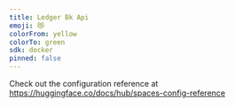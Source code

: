 ```yaml
---
title: Ledger Bk Api
emoji: 😻
colorFrom: yellow
colorTo: green
sdk: docker
pinned: false
---
```


Check out the configuration reference at https://huggingface.co/docs/hub/spaces-config-reference

